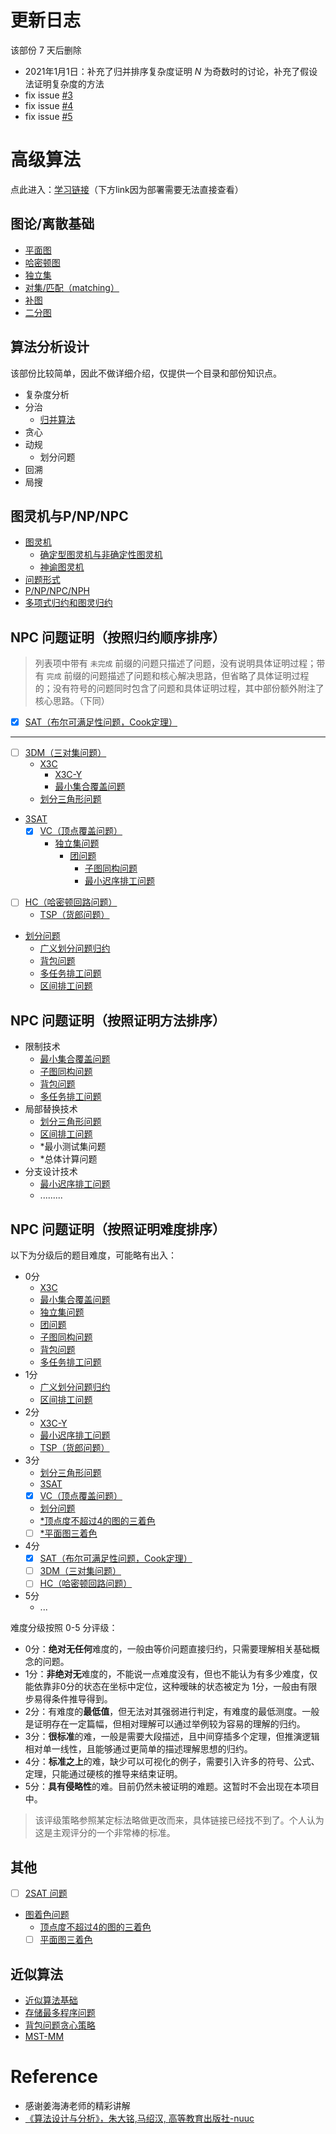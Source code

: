 # 更新日志

该部份 7 天后删除

 - 2021年1月1日：补充了归并排序复杂度证明 $N$ 为奇数时的讨论，补充了假设法证明复杂度的方法
 - fix issue [#3](https://github.com/sailist/AdAlgo/issues/3)
 - fix issue [#4](https://github.com/sailist/AdAlgo/issues/4)
 - fix issue [#5](https://github.com/sailist/AdAlgo/issues/5)


# 高级算法

点此进入：[学习链接](https://sailist.github.io/AdAlgo/)（下方link因为部署需要无法直接查看）




## 图论/离散基础

 - [平面图](GraphTheory/1.html)
 - [哈密顿图](GraphTheory/2.html)
 - [独立集](GraphTheory/3.html)
 - [对集/匹配（matching）](GraphTheory/4.html)
 - [补图](GraphTheory/5.html)
 - [二分图](GraphTheory/bg.html)


## 算法分析设计

该部份比较简单，因此不做详细介绍，仅提供一个目录和部份知识点。
 
 - 复杂度分析
 - 分治
   - [归并算法](algo/1.html)
 - 贪心
 - 动规
   - 划分问题
 - 回溯
 - 局搜


## 图灵机与P/NP/NPC
 - [图灵机](./turing/1.html)
   - [确定型图灵机与非确定性图灵机](./turing/2.html)
   - [神谕图灵机](./turing/3.html)
 - [问题形式](./turing/prob.html)
 - [P/NP/NPC/NPH](./turing/4.html)
 - [多项式归约和图灵归约](turing/5.html)
## NPC 问题证明（按照归约顺序排序）

> 列表项中带有 `未完成` 前缀的问题只描述了问题，没有说明具体证明过程；带有 `完成` 前缀的问题描述了问题和核心解决思路，但省略了具体证明过程的；没有符号的问题同时包含了问题和具体证明过程，其中部份额外附注了核心思路。（下同）

 - [x] [SAT（布尔可满足性问题，Cook定理）](doc/sat.html)

---

 - [ ] [3DM（三对集问题）](doc/3dm.html)
   - [X3C](doc/x3c.html)
     - [X3C-Y](doc/3.html)
     - [最小集合覆盖问题](doc/mc.html)
   - [划分三角形问题](doc/partri.html)
   <!-- - *最小测试集问题 -->
 - [3SAT](doc/3sat.html)
   - [x] [VC（顶点覆盖问题）](doc/vc.html)
     - [独立集问题](doc/ivs.html)
       - [团问题](doc/clique.html)
         - [子图同构问题](doc/sgi.html)
         - [最小迟序排工问题](doc/mds.html)
 - [ ] [HC（哈密顿回路问题）](doc/hc.html)
   - [TSP（货郎问题）](doc/tsp.html)
 - [划分问题](doc/par.html)
   - [广义划分问题归约](doc/2.html)
   - [背包问题](doc/knapsack.html)
   - [多任务排工问题](doc/mts.html)
   - [区间排工问题](doc/swi.html)


## NPC 问题证明（按照证明方法排序）

 - 限制技术
   - [最小集合覆盖问题](doc/mc.html)
   - [子图同构问题](doc/sgi.html)
   - [背包问题](doc/knapsack.html)
   - [多任务排工问题](doc/mts.html)
 - 局部替换技术
   - [划分三角形问题](doc/partri.html)
   - [区间排工问题](doc/swi.html)
   - *最小测试集问题
   - *总体计算问题
 - 分支设计技术
   - [最小迟序排工问题](doc/mds.html)
   - .........

## NPC 问题证明（按照证明难度排序）

以下为分级后的题目难度，可能略有出入：

 - 0分
   - [X3C](doc/x3c.html)
   - [最小集合覆盖问题](doc/mc.html)
   - [独立集问题](doc/ivs.html)
   - [团问题](doc/clique.html)
   - [子图同构问题](doc/sgi.html)
   - [背包问题](doc/knapsack.html)
   - [多任务排工问题](doc/mts.html)
 - 1分
   - [广义划分问题归约](doc/2.html)
   - [区间排工问题](doc/swi.html)
 - 2分
   - [X3C-Y](doc/3.html)
   - [最小迟序排工问题](doc/mds.html)
   - [TSP（货郎问题）](doc/tsp.html)
 - 3分
   - [划分三角形问题](doc/partri.html)
   - [3SAT](doc/3sat.html)
   - [x] [VC（顶点覆盖问题）](doc/vc.html)
   - [划分问题](doc/par.html)
   - [*顶点度不超过4的图的三着色](doc/4gcp.html)
   - [ ] [*平面图三着色](doc/pgcp.html)
 - 4分
   - [x] [SAT（布尔可满足性问题，Cook定理）](doc/sat.html)
   - [ ] [3DM（三对集问题）](doc/3dm.html)
   - [ ] [HC（哈密顿回路问题）](doc/hc.html)
 - 5分
   - ...


难度分级按照 0-5 分评级：
 - 0分：**绝对无任何**难度的，一般由等价问题直接归约，只需要理解相关基础概念的问题。
 - 1分：**非绝对无**难度的，不能说一点难度没有，但也不能认为有多少难度，仅能依靠非0分的状态在坐标中定位，这种暧昧的状态被定为 1分，一般由有限步易得条件推导得到。
 - 2分：有难度的**最低值**，但无法对其强弱进行判定，有难度的最低测度。一般是证明存在一定篇幅，但相对理解可以通过举例较为容易的理解的归约。
 - 3分：**很标准**的难，一般是需要大段描述，且中间穿插多个定理，但推演逻辑相对单一线性，且能够通过更简单的描述理解思想的归约。
 - 4分：**标准之上**的难，缺少可以可视化的例子，需要引入许多的符号、公式、定理，只能通过硬核的推导来结束证明。
 - 5分：**具有侵略性**的难。目前仍然未被证明的难题。这暂时不会出现在本项目中。

> 该评级策略参照某定标法略做更改而来，具体链接已经找不到了。个人认为这是主观评分的一个非常棒的标准。

## 其他
 - [ ] [2SAT 问题](doc/2sat.html)
 - [图着色问题](doc/gcp.html)
   - [顶点度不超过4的图的三着色](doc/4gcp.html)
   - [ ] [平面图三着色](doc/pgcp.html)

## 近似算法
 - [近似算法基础](approx/approx.html)
 - [存储最多程序问题](approx/smsp.html)
 - [背包问题贪心策略](doc/knapsack.html)
 - [MST-MM](approx/mstmm.html)


# Reference
 - 感谢姜海涛老师的精彩讲解
 - [《算法设计与分析》，朱大铭,马绍汉, 高等教育出版社-nuuc](https://pan.baidu.com/s/19Uhhbp88ZCE2RLNj8Q_M-w)

